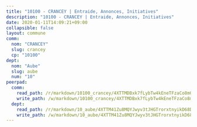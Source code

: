 ```yaml
---
title: "10100 - CRANCEY | Entraide, Annonces, Initiatives"
description: "10100 - CRANCEY | Entraide, Annonces, Initiatives"
date: 2020-01-11T14:09:21+09:00
collapsible: false
layout: commune
comm:
  nom: "CRANCEY"
  slug: crancey
  cp: "10100"
dept:
  nom: "Aube"
  slug: aube
  num: "10"
peerpad:
  comm:
    read_path: /r/markdown/10100_crancey/4XTTMDBxk7fLybTw4kEneTFzaCo8mQgs4914kDuUQTc2Svfip
    write_path: /w/markdown/10100_crancey/4XTTMDBxk7fLybTw4kEneTFzaCo8mQgs4914kDuUQTc2Svfip-K3TgUny1u6NVMYztfRcDPL5rzUwbFM9ZBn5YR8sdr7affZBZ8XJanZT1iexkDVSmmWEcru6zNQEzcVVZk6qQcHjJrwyuoGPexyBZkZEki6svKvh7wSZaansqLjzyyCisp8AidAMn
  dept:
    read_path: /r/markdown/10_aube/4XTTM41Zu8MQYJwyv3tJHGTrorxtnyikD68DsVemyiZk3ThMz
    write_path: /w/markdown/10_aube/4XTTM41Zu8MQYJwyv3tJHGTrorxtnyikD68DsVemyiZk3ThMz-K3TgTmGUJaeXhcyrKr3gXoqmq82GkfYoTwSCbr39jXo2qoiz4eMZ1zWf94tEK8PkgCEQwZ6j878iec7q7nyW22BbTVtKr2C3mJwkjMoqhPxRA9brvyfx2cZBiMVgJntTtrf7GrDW
---
```


